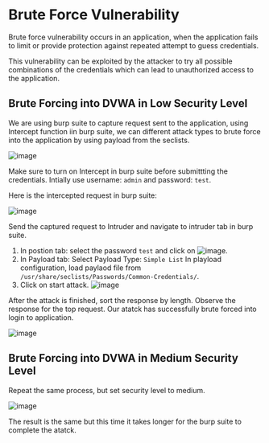 # Brute Force Vulnerability 

Brute force vulnerability occurs in an application, when the application fails to limit or provide protection against repeated attempt to guess credentials.

This vulnerability can be exploited by the attacker to try all possible combinations of the credentials which can lead to unauthorized access to the application.

## Brute Forcing into DVWA in Low Security Level

We are using burp suite to capture request sent to the application, using Intercept function iin burp suite, we can different attack types to brute force into the application by using payload
from the seclists.

![image](https://github.com/user-attachments/assets/8fd11944-73d8-493d-8ed0-d89ab98f51b5)

Make sure to turn on Intercept in burp suite before submittting the credentials. Intially use username: `admin` and password: `test`.

Here is the intercepted request in burp suite:

![image](https://github.com/user-attachments/assets/1ec892d0-2d11-43fa-8ae0-ad5999ca5ff9)

Send the captured request to Intruder and navigate to intruder tab in burp suite.

1. In postion tab: select the password `test` and click on ![image](https://github.com/user-attachments/assets/0bc23f95-2f25-4f91-bbcf-bd1de80b0222).
2. In Payload tab:
     Select Payload Type: `Simple List`
     In playload configuration, load paylaod file from `/usr/share/seclists/Passwords/Common-Credentials/`.
3. Click on start attack. ![image](https://github.com/user-attachments/assets/2a619d4b-c8cf-4178-b1cb-849fecd353d1)


After the attack is finished, sort the response by length. Observe the response for the top request. Our atatck has successfully brute forced into login to application.

![image](https://github.com/user-attachments/assets/febc5429-1343-45c5-a57b-8ffb7253083f)

## Brute Forcing into DVWA in Medium Security Level

Repeat the same process, but set security level to medium.

![image](https://github.com/user-attachments/assets/f55391b6-3144-4696-8e18-2fe5e94d4215)

The result is the same but this time it takes longer for the burp suite to complete the atatck.
